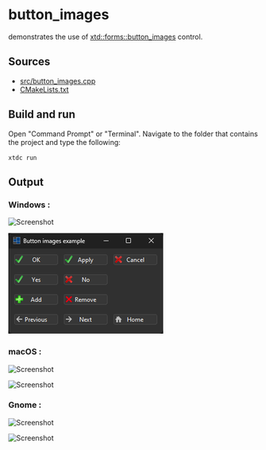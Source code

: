 # button_images

demonstrates the use of [xtd::forms::button_images](https://gammasoft71.github.io/xtd/reference_guides/latest/classxtd_1_1forms_1_1button__images.html) control.

## Sources

* [src/button_images.cpp](src/button_images.cpp)
* [CMakeLists.txt](CMakeLists.txt)

## Build and run

Open "Command Prompt" or "Terminal". Navigate to the folder that contains the project and type the following:

```shell
xtdc run
```

## Output

### Windows :

![Screenshot](../../../../docs/pictures/examples/button_images_w.png)

![Screenshot](../../../../docs/pictures/examples/button_images_wd.png)

### macOS :

![Screenshot](../../../../docs/pictures/examples/button_images_m.png)

![Screenshot](../../../../docs/pictures/examples/button_images_md.png)

### Gnome :

![Screenshot](../../../../docs/pictures/examples/button_images_g.png)

![Screenshot](../../../../docs/pictures/examples/button_images_gd.png)
